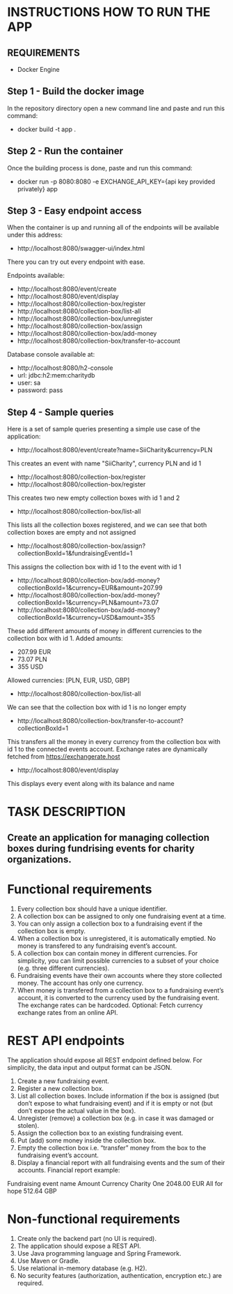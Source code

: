 # INSTRUCTIONS HOW TO RUN THE APP

## REQUIREMENTS
- Docker Engine

## Step 1 - Build the docker image
In the repository directory open a new command line and paste and run this command:
- docker build -t app .

## Step 2 - Run the container
Once the building process is done, paste and run this command:
- docker run -p 8080:8080 -e EXCHANGE_API_KEY={api key provided privately} app

## Step 3 - Easy endpoint access
When the container is up and running all of the endpoints will be available under this address:
- http://localhost:8080/swagger-ui/index.html

There you can try out every endpoint with ease.

Endpoints available:
- http://localhost:8080/event/create
- http://localhost:8080/event/display
- http://localhost:8080/collection-box/register
- http://localhost:8080/collection-box/list-all
- http://localhost:8080/collection-box/unregister
- http://localhost:8080/collection-box/assign
- http://localhost:8080/collection-box/add-money
- http://localhost:8080/collection-box/transfer-to-account

Database console available at:
- http://localhost:8080/h2-console
- url: jdbc:h2:mem:charitydb
- user: sa
- password: pass

## Step 4 - Sample queries
Here is a set of sample queries presenting a simple use case of the application:
- http://localhost:8080/event/create?name=SiiCharity&currency=PLN

This creates an event with name "SiiCharity", currency PLN and id 1
- http://localhost:8080/collection-box/register
- http://localhost:8080/collection-box/register

This creates two new empty collection boxes with id 1 and 2
- http://localhost:8080/collection-box/list-all

This lists all the collection boxes registered, and we can see that both collection boxes are empty and not assigned
- http://localhost:8080/collection-box/assign?collectionBoxId=1&fundraisingEventId=1

This assigns the collection box with id 1 to the event with id 1
- http://localhost:8080/collection-box/add-money?collectionBoxId=1&currency=EUR&amount=207.99
- http://localhost:8080/collection-box/add-money?collectionBoxId=1&currency=PLN&amount=73.07
- http://localhost:8080/collection-box/add-money?collectionBoxId=1&currency=USD&amount=355

These add different amounts of money in different currencies to the collection box with id 1. Added amounts:
- 207.99 EUR
- 73.07 PLN
- 355 USD

Allowed currencies: [PLN, EUR, USD, GBP]

- http://localhost:8080/collection-box/list-all

We can see that the collection box with id 1 is no longer empty
- http://localhost:8080/collection-box/transfer-to-account?collectionBoxId=1

This transfers all the money in every currency from the collection box with id 1 to the connected events account. Exchange rates are dynamically fetched from https://exchangerate.host
- http://localhost:8080/event/display

This displays every event along with its balance and name

# TASK DESCRIPTION

## Create an application for managing collection boxes during fundrising events for charity organizations.

# Functional requirements
1. Every collection box should have a unique identifier.
2. A collection box can be assigned to only one fundraising event at a time.
3. You can only assign a collection box to a fundraising event if the collection box is empty.
4. When a collection box is unregistered, it is automatically emptied. No money is transfered to any
fundraising event’s account.
5. A collection box can contain money in different currencies. For simplicity, you can limit possible
currencies to a subset of your choice (e.g. three different currencies).
6. Fundraising events have their own accounts where they store collected money. The account has
only one currency.
7. When money is transfered from a collection box to a fundraising event’s account, it is converted
to the currency used by the fundraising event. The exchange rates can be hardcoded.
Optional: Fetch currency exchange rates from an online API.

# REST API endpoints
The application should expose all REST endpoint defined below. For simplicity, the data input and
output format can be JSON.
1. Create a new fundraising event.
2. Register a new collection box.
3. List all collection boxes. Include information if the box is assigned (but don’t expose to what
fundraising event) and if it is empty or not (but don’t expose the actual value in the box).
4. Unregister (remove) a collection box (e.g. in case it was damaged or stolen).
5. Assign the collection box to an existing fundraising event.
6. Put (add) some money inside the collection box.
7. Empty the collection box i.e. “transfer” money from the box to the fundraising event’s account.
8. Display a financial report with all fundraising events and the sum of their accounts.
Financial report example:

Fundraising event name Amount Currency
Charity One 2048.00 EUR
All for hope 512.64 GBP

# Non-functional requirements
1. Create only the backend part (no UI is required).
2. The application should expose a REST API.
3. Use Java programming language and Spring Framework.
4. Use Maven or Gradle.
5. Use relational in-memory database (e.g. H2).
6. No security features (authorization, authentication, encryption etc.) are required.
